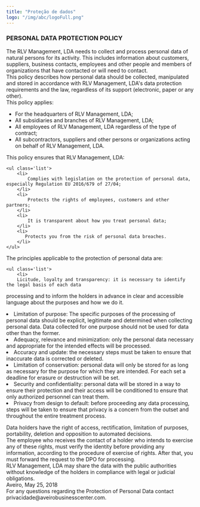 ```yaml
---
title: "Proteção de dados"
logo: "/img/abc/logoFull.png"
---
```

<h3 class="f4 b lh-title mb2">PERSONAL DATA PROTECTION POLICY</h3>


<div>The RLV Management, LDA needs to collect and process personal data of natural
persons for its activity. This includes information about customers, suppliers, business
contacts, employees and other people and members of organizations that have
contacted or will need to contact.</div>
<div>This policy describes how personal data should be collected, manipulated and stored in
accordance with RLV Management, LDA's data protection requirements and the law,
regardless of its support (electronic, paper or any other).</div>

<div  class='pv2'>This policy applies:
    <ul class='list'>
        <li>
            For the headquarters of RLV Management, LDA;     
        </li>
        <li>
            All subsidiaries and branches of RLV Management, LDA;
        </li>
        <li>
            All employees of RLV Management, LDA regardless of the type of contract;  
        </li>
        <li>
            All subcontractors, suppliers and other persons or organizations acting on behalf of RLV Management, LDA.   
        </li>
    </ul>
</div>
<div  class='pv2'>This policy ensures that RLV Management, LDA:

    <ul class='list'>
        <li>
            Complies with legislation on the protection of personal data, especially Regulation EU 2016/679 of 27/04;  
        </li>
        <li>
            Protects the rights of employees, customers and other partners;
        </li>
        <li>
            It is transparent about how you treat personal data;
        </li>
        <li>
           Protects you from the risk of personal data breaches.
        </li>
    </ul>
</div>
<div  class='pv2'>The principles applicable to the protection of personal data are:

    <ul class='list'>
        <li>
        Licitude, loyalty and transparency: it is necessary to identify the legal basis of each data
processing and to inform the holders in advance in clear and accessible language about
the purposes and how we do it.       </li>
        <li>Limitation of purpose: The specific purposes of the processing of personal data should
be explicit, legitimate and determined when collecting personal data. Data collected for
one purpose should not be used for data other than the former.     </li>
        <li>Adequacy, relevance and minimization: only the personal data necessary and
appropriate for the intended effects will be processed.   </li>
        <li>Accuracy and update: the necessary steps must be taken to ensure that inaccurate data
is corrected or deleted.      </li>
          <li>Limitation of conservation: personal data will only be stored for as long as necessary for
the purpose for which they are intended. For each set a deadline for erasure or
destruction will be set.     </li>
          <li>Security and confidentiality: personal data will be stored in a way to ensure their
protection and their access will be conditioned to ensure that only authorized personnel
can treat them.    </li>
          <li>Privacy from design to default: before proceeding any data processing, steps will be
taken to ensure that privacy is a concern from the outset and throughout the entire
treatment process.
      </li>
    </ul>
</div>
<div class='pv2'>
Data holders have the right of access, rectification, limitation of purposes, portability,
deletion and opposition to automated decisions.
</div>
<div class='pv2'>
The employee who receives the contact of a holder who intends to exercise any of these
rights, must verify the identity before providing any information, according to the
procedure of exercise of rights. After that, you must forward the request to the DPO for
processing.
</div>
<div>
RLV Management, LDA may share the data with the public authorities without
knowledge of the holders in compliance with legal or judicial obligations.</div>
<div class='pv2'>
Aveiro, May 25, 2018
</div>
<div>
For any questions regarding the Protection of Personal Data contact
privacidade@aveirobusinesscenter.com.</div>
